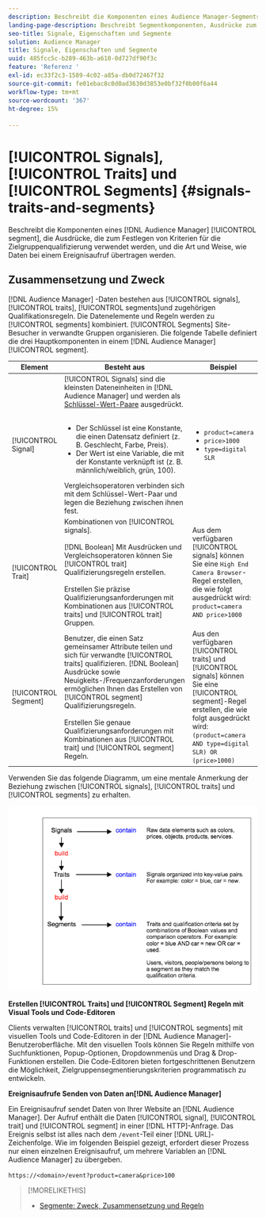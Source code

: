 ```yaml
---
description: Beschreibt die Komponenten eines Audience Manager-Segments, die Ausdrücke, die zur Festlegung von Kriterien für die Zielgruppenqualifizierung verwendet werden, und die Art und Weise, wie Daten bei einem Ereignisaufruf übertragen werden.
landing-page-description: Beschreibt Segmentkomponenten, Ausdrücke zum Festlegen von Qualifizierungskriterien für Zielgruppen und die Art und Weise, wie Daten übertragen werden.
seo-title: Signale, Eigenschaften und Segmente
solution: Audience Manager
title: Signale, Eigenschaften und Segmente
uuid: 485fcc5c-b289-463b-a610-0d727df90f3c
feature: 'Referenz '
exl-id: ec33f2c3-1589-4c02-a85a-db0d72467f32
source-git-commit: fe01ebac8c0d0ad3630d3853e0bf32f0b00f6a44
workflow-type: tm+mt
source-wordcount: '367'
ht-degree: 15%

---
```


# [!UICONTROL Signals],  [!UICONTROL Traits] und  [!UICONTROL Segments] {#signals-traits-and-segments}

Beschreibt die Komponenten eines [!DNL Audience Manager] [!UICONTROL segment], die Ausdrücke, die zum Festlegen von Kriterien für die Zielgruppenqualifizierung verwendet werden, und die Art und Weise, wie Daten bei einem Ereignisaufruf übertragen werden.

## Zusammensetzung und Zweck

[!DNL Audience Manager] -Daten bestehen aus  [!UICONTROL signals],  [!UICONTROL traits],  [!UICONTROL segments]und zugehörigen Qualifikationsregeln. Die Datenelemente und Regeln werden zu [!UICONTROL segments] kombiniert. [!UICONTROL Segments] Site-Besucher in verwandte Gruppen organisieren. Die folgende Tabelle definiert die drei Hauptkomponenten in einem [!DNL Audience Manager] [!UICONTROL segment].

| Element | Besteht aus | Beispiel |
|---|---|---|
| [!UICONTROL Signal] | [!UICONTROL Signals] sind die kleinsten Dateneinheiten in  [!DNL Audience Manager] und werden als  [Schlüssel-Wert-Paare](../reference/key-value-pairs-explained.md) ausgedrückt.<br><br><ul><li>Der Schlüssel ist eine Konstante, die einen Datensatz definiert (z. B. Geschlecht, Farbe, Preis).</li><li>Der Wert ist eine Variable, die mit der Konstante verknüpft ist (z. B. männlich/weiblich, grün, 100).</li></ul>Vergleichsoperatoren verbinden sich mit dem Schlüssel-Wert-Paar und legen die Beziehung zwischen ihnen fest. | <ul><li>`product=camera`</li><li>`price>1000`</li><li>`type=digital SLR`</li></ul> |
| [!UICONTROL Trait] | Kombinationen von [!UICONTROL signals].<br><br> [!DNL Boolean] Mit Ausdrücken und Vergleichsoperatoren können Sie  [!UICONTROL trait] Qualifizierungsregeln erstellen. <br><br>Erstellen Sie präzise Qualifizierungsanforderungen mit Kombinationen aus  [!UICONTROL traits] und  [!UICONTROL trait] Gruppen. | Aus dem verfügbaren [!UICONTROL signals] können Sie eine `High End Camera Browser`-Regel erstellen, die wie folgt ausgedrückt wird: `product=camera AND price>1000` |
| [!UICONTROL Segment] | Benutzer, die einen Satz gemeinsamer Attribute teilen und sich für verwandte [!UICONTROL traits] qualifizieren. [!DNL Boolean] Ausdrücke sowie Neuigkeits-/Frequenzanforderungen ermöglichen Ihnen das Erstellen von  [!UICONTROL segment] Qualifizierungsregeln.<br><br> Erstellen Sie genaue Qualifizierungsanforderungen mit Kombinationen aus  [!UICONTROL trait] und  [!UICONTROL segment] Regeln. | Aus den verfügbaren [!UICONTROL traits] und [!UICONTROL signals] können Sie eine [!UICONTROL segment]-Regel erstellen, die wie folgt ausgedrückt wird:`(product=camera AND type=digital SLR) OR (price>1000)` |

Verwenden Sie das folgende Diagramm, um eine mentale Anmerkung der Beziehung zwischen [!UICONTROL signals], [!UICONTROL traits] und [!UICONTROL segments] zu erhalten.

![](assets/signals-traits-segments.png)

**Erstellen  [!UICONTROL Traits] und  [!UICONTROL Segment] Regeln mit Visual Tools und Code-Editoren**

Clients verwalten [!UICONTROL traits] und [!UICONTROL segments] mit visuellen Tools und Code-Editoren in der [!DNL Audience Manager]-Benutzeroberfläche. Mit den visuellen Tools können Sie Regeln mithilfe von Suchfunktionen, Popup-Optionen, Dropdownmenüs und Drag &amp; Drop-Funktionen erstellen. Die Code-Editoren bieten fortgeschrittenen Benutzern die Möglichkeit, Zielgruppensegmentierungskriterien programmatisch zu entwickeln.

**Ereignisaufrufe Senden von Daten an[!DNL Audience Manager]**

Ein Ereignisaufruf sendet Daten von Ihrer Website an [!DNL Audience Manager]. Der Aufruf enthält die Daten [!UICONTROL signal], [!UICONTROL trait] und [!UICONTROL segment] in einer [!DNL HTTP]-Anfrage. Das Ereignis selbst ist alles nach dem `/event`-Teil einer [!DNL URL]-Zeichenfolge. Wie im folgenden Beispiel gezeigt, erfordert dieser Prozess nur einen einzelnen Ereignisaufruf, um mehrere Variablen an [!DNL Audience Manager] zu übergeben.

`https://<domain>/event?product=camera&price>100`

>[!MORELIKETHIS]
>
>* [Segmente: Zweck, Zusammensetzung und Regeln](../features/segments/segments-purpose.md)

